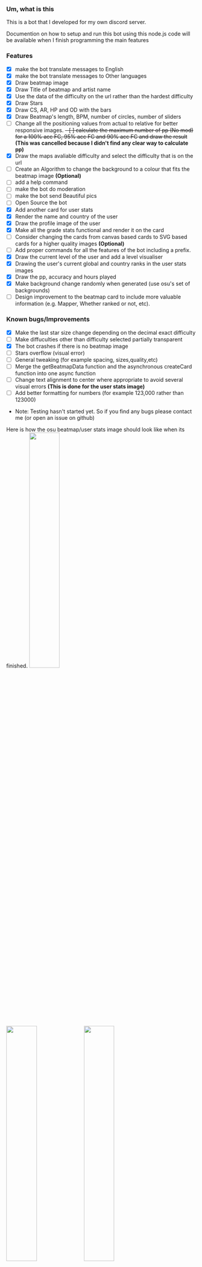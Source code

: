 ### Um, what is this
This is a bot that I developed for my own discord server.

Documention on how to setup and run this bot using this node.js code will be available when I finish programming the main features

### Features
 - [x] make the bot translate messages to English
 - [x] make the bot translate messages to Other languages
 - [x] Draw beatmap image
 - [x] Draw Title of beatmap and artist name
 - [x] Use the data of the difficulty on the url rather than the hardest difficulty
 - [x] Draw Stars
 - [x] Draw CS, AR, HP and OD with the bars
 - [x] Draw Beatmap's length, BPM, number of circles, number of sliders
 - [ ] Change all the positioning values from actual to relative for better responsive images.
 ~~- [ ] calculate the maximum number of pp (No mod) for a 100% acc FC, 95% acc FC and 90% acc FC and draw the result~~ **(This was cancelled because I didn't find any clear way to calculate pp)**
 - [x] Draw the maps avaliable difficulty and select the difficulty that is on the url
 - [ ] Create an Algorithm to change the background to a colour that fits the beatmap image **(Optional)**
 - [ ] add a help command
 - [ ] make the bot do moderation
 - [ ] make the bot send Beautiful pics
 - [ ] Open Source the bot
 - [x] Add another card for user stats
 - [x] Render the name and country of the user
 - [x] Draw the profile image of the user
 - [x] Make all the grade stats functional and render it on the card
 - [ ] Consider changing the cards from canvas based cards to SVG based cards for a higher quality images **(Optional)**
 - [ ] Add proper commands for all the features of the bot including a prefix.
 - [x] Draw the current level of the user and add a level visualiser
 - [x] Drawing the user's current global and country ranks in the user stats images
 - [x] Draw the pp, accuracy and hours played
 - [x] Make background change randomly when generated (use osu's set of backgrounds)
 - [ ] Design improvement to the beatmap card to include more valuable information (e.g. Mapper, Whether ranked or not, etc).

### Known bugs/Improvements
 - [x] Make the last star size change depending on the decimal exact difficulty
 - [ ] Make diffuculties other than difficulty selected partially transparent
 - [x] The bot crashes if there is no beatmap image
 - [ ] Stars overflow (visual error)
 - [ ] General tweaking (for example spacing, sizes,quality,etc)
 - [ ] Merge the getBeatmapData function and the asynchronous createCard function into one async function
 - [ ] Change text alignment to center where appropriate to avoid several visual errors **(This is done for the user stats image)**
 - [ ] Add better formatting for numbers (for example 123,000 rather than 123000)
 - Note: Testing hasn't started yet. So if you find any bugs please contact me (or open an issue on github)

 Here is how the osu beatmap/user stats image should look like when its finished.
<img src="https://i.imgur.com/LPqEwxV.png" width="40%">

<img src="https://i.imgur.com/wunBfT4.png" width="40%">

<img src="https://i.imgur.com/uSAwLW2.png" width="40%">

<img src="https://i.imgur.com/NUf8kXw.png" width="40%">

<img src="https://i.imgur.com/fiXzutk.png" width="40%">